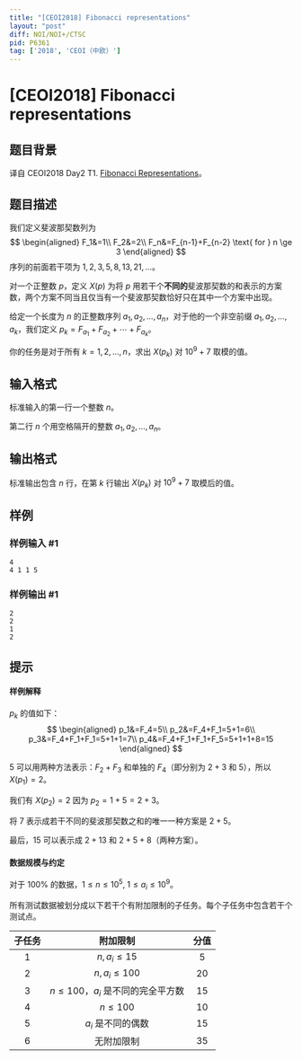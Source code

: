 ```yaml
---
title: "[CEOI2018] Fibonacci representations"
layout: "post"
diff: NOI/NOI+/CTSC
pid: P6361
tag: ['2018', 'CEOI（中欧）']
---
```

# [CEOI2018] Fibonacci representations
## 题目背景

译自 CEOI2018 Day2 T1. [Fibonacci Representations](https://ceoi2018.pl/wp-content/uploads/2018/08/fib.pdf)。
## 题目描述

我们定义斐波那契数列为
$$
\begin{aligned}
F_1&=1\\
F_2&=2\\
F_n&=F_{n-1}+F_{n-2} \text{ for } n \ge 3
\end{aligned}
$$
序列的前面若干项为 $1,2,3,5,8,13,21,\ldots$。

对一个正整数 $p$，定义 $X(p)$ 为将 $p$ 用若干个**不同的**斐波那契数的和表示的方案数，两个方案不同当且仅当有一个斐波那契数恰好只在其中一个方案中出现。

给定一个长度为 $n$ 的正整数序列 $a_1,a_2,\ldots,a_n$，对于他的一个非空前缀 $a_1,a_2,\ldots,a_k$，我们定义 $p_k=F_{a_1}+F_{a_2}+\cdots+F_{a_k}$。

你的任务是对于所有 $k=1, 2, \ldots, n$，求出 $X(p_k)$ 对 $10^9+7$ 取模的值。
## 输入格式

标准输入的第一行一个整数 $n$。

第二行 $n$ 个用空格隔开的整数 $a_1,a_2,\ldots,a_n$。
## 输出格式

标准输出包含 $n$ 行，在第 $k$ 行输出 $X(p_k)$ 对 $10^9+7$ 取模后的值。
## 样例

### 样例输入 #1
```
4
4 1 1 5
```
### 样例输出 #1
```
2
2
1
2
```
## 提示

#### 样例解释

$p_k$ 的值如下：
$$
\begin{aligned}
p_1&=F_4=5\\
p_2&=F_4+F_1=5+1=6\\
p_3&=F_4+F_1+F_1=5+1+1=7\\
p_4&=F_4+F_1+F_1+F_5=5+1+1+8=15
\end{aligned}
$$

$5$ 可以用两种方法表示：$F_2+F_3$ 和单独的 $F_4$（即分别为 $2+3$ 和 $5$），所以 $X(p_1)=2$。

我们有 $X(p_2)=2$ 因为 $p_2=1+5=2+3$。

将 $7$ 表示成若干不同的斐波那契数之和的唯一一种方案是 $2+5$。

最后，$15$ 可以表示成 $2+13$ 和 $2+5+8$（两种方案）。

#### 数据规模与约定

对于 $100\%$ 的数据，$1\le n\le 10^5,\ 1\le a_i\le 10^9$。

所有测试数据被划分成以下若干个有附加限制的子任务。每个子任务中包含若干个测试点。

| 子任务 | 附加限制 | 分值 |
| :--: | :---: | :--: |
| $1$ | $n, a_i \leq 15$ | $5$ |
| $2$ | $n, a_i \leq 100$ | $20$ |
| $3$ | $n \leq 100$，$a_i$ 是不同的完全平方数 | $15$ |
| $4$ | $n \leq 100$ | $10$ |
| $5$ | $a_i$ 是不同的偶数 | $15$ |
| $6$ | 无附加限制 | $35$ |
